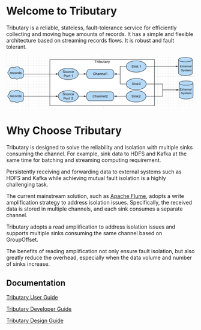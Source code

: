 # Welcome to Tributary

Tributary is a reliable, stateless, fault-tolerance service for efficiently collecting and moving huge amounts of
records. It has a simple and flexible architecture based on streaming records flows. It is robust and fault tolerant.

![image](doc/picture/tributary.png)

# Why Choose Tributary
    
Tributary is designed to solve the reliability and isolation with multiple sinks consuming the channel.
For example, sink data to HDFS and Kafka at the same time for batching and streaming computing requirement.

Persistently receiving and forwarding data to external systems such as HDFS and Kafka while achieving mutual fault isolation is a highly challenging task.

The current mainstream solution, such as [Apache Flume](https://flume.apache.org/), adopts a write amplification strategy to address isolation issues. Specifically, the received data is stored in multiple channels, and each sink consumes a separate channel.
                                                                                    
Tributary adopts a read amplification to address isolation issues and supports multiple sinks consuming the same channel based on GroupOffset.

The benefits of reading amplification not only ensure fault isolation, but also greatly reduce the overhead, 
especially when the data volume and number of sinks increase.

## Documentation

[Tributary User Guide](doc/user_guide.md)

[Tributary Developer Guide](doc/developer_guide.md)

[Tributary Design Guide](doc/tributary_design_guide.md)